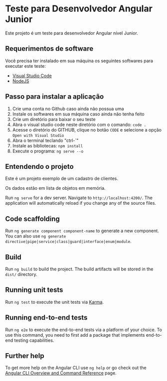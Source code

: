 # Teste para Desenvolvedor Angular Junior

Este projeto é um teste para desenvolvedor Angular nível Junior.

## Requerimentos de software

Você precisa ter instalado em sua máquina os seguintes softwares para executar este teste:

- [Visual Studio Code](https://code.visualstudio.com/)
- [NodeJS](https://nodejs.org/)

## Passo para instalar a aplicação

1. Crie uma conta no Github caso ainda não possua uma
2. Instale os softwares em sua máquina caso ainda não tenha feito
3. Crie um diretório para baixar o seu teste
4. Abra o visual studio code neste diretório com o comando: `code .`
5. Acesse o diretório do GITHUB, clique no botão `CODE` e selecione a opção `Open with Visual Studio`
6. Abra o terminal teclando "ctrl-\`"
7. Instale as bibliotecas: `npm install`
6. Execute o programa: `ng serve --o`

## Entendendo o projeto

Este é um projeto exemplo de um cadastro de clientes.

Os dados estão em lista de objetos em memória.


Run `ng serve` for a dev server. Navigate to `http://localhost:4200/`. The application will automatically reload if you change any of the source files.

## Code scaffolding

Run `ng generate component component-name` to generate a new component. You can also use `ng generate directive|pipe|service|class|guard|interface|enum|module`.

## Build

Run `ng build` to build the project. The build artifacts will be stored in the `dist/` directory.

## Running unit tests

Run `ng test` to execute the unit tests via [Karma](https://karma-runner.github.io).

## Running end-to-end tests

Run `ng e2e` to execute the end-to-end tests via a platform of your choice. To use this command, you need to first add a package that implements end-to-end testing capabilities.

## Further help

To get more help on the Angular CLI use `ng help` or go check out the [Angular CLI Overview and Command Reference](https://angular.io/cli) page.
